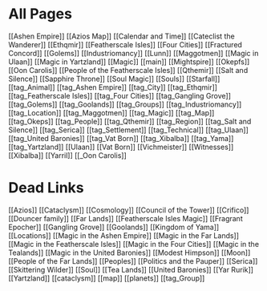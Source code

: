 # All Pages
[[Ashen Empire]]
[[Azios Map]]
[[Calendar and Time]]
[[Cateclist the Wanderer]]
[[Ethqmir]]
[[Featherscale Isles]]
[[Four Cities]]
[[Fractured Concord]]
[[Golems]]
[[Industriomancy]]
[[Lunn]]
[[Maggotmen]]
[[Magic in Ulaan]]
[[Magic in Yartzland]]
[[Magic]]
[[main]]
[[Mightspire]]
[[Okepfs]]
[[Oon Carolis]]
[[People of the Featherscale Isles]]
[[Qthemir]]
[[Salt and Silence]]
[[Sapphire Throne]]
[[Soul Magic]]
[[Souls]]
[[Starfall]]
[[tag_Animal]]
[[tag_Ashen Empire]]
[[tag_City]]
[[tag_Ethqmir]]
[[tag_Featherscale Isles]]
[[tag_Four Cities]]
[[tag_Gangling Grove]]
[[tag_Golems]]
[[tag_Goolands]]
[[tag_Groups]]
[[tag_Industriomancy]]
[[tag_Location]]
[[tag_Maggotmen]]
[[tag_Magic]]
[[tag_Map]]
[[tag_Okeps]]
[[tag_People]]
[[tag_Qthemir]]
[[tag_Region]]
[[tag_Salt and Silence]]
[[tag_Serica]]
[[tag_Settlement]]
[[tag_Technical]]
[[tag_Ulaan]]
[[tag_United Baronies]]
[[tag_Vat Born]]
[[tag_Xibalba]]
[[tag_Yama]]
[[tag_Yartzland]]
[[Ulaan]]
[[Vat Born]]
[[Vichmeister]]
[[Witnesses]]
[[Xibalba]]
[[Yarril]]
[[_Oon Carolis]]

# Dead Links
[[Azios]]
[[Cataclysm]]
[[Cosmology]]
[[Council of the Tower]]
[[Crifico]]
[[Douncer family]]
[[Far Lands]]
[[Featherscale Isles Magic]]
[[Fragrant Epocher]]
[[Gangling Grove]]
[[Goolands]]
[[Kingdom of Yama]]
[[Locations]]
[[Magic in the Ashen Empire]]
[[Magic in the Far Lands]]
[[Magic in the Featherscale Isles]]
[[Magic in the Four Cities]]
[[Magic in the Tealands]]
[[Magic in the United Baronies]]
[[Modest Himpson]]
[[Moon]]
[[People of the Far Lands]]
[[Peoples]]
[[Politics and the Pauper]]
[[Serica]]
[[Skittering Wilder]]
[[Soul]]
[[Tea Lands]]
[[United Baronies]]
[[Yar Rurik]]
[[Yartzland]]
[[cataclysm]]
[[map]]
[[planets]]
[[tag_Group]]
